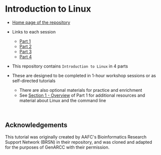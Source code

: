 # Introduction to Linux

- [Home page of the repository](../README.md)
- Links to each session
  - [Part 1](/Introduction_to_Linux/Intro_Linux_1.md)
  - [Part 2](/Introduction_to_Linux/Intro_Linux_2.md)
  - [Part 3](/Introduction_to_Linux/Intro_Linux_3.md)
  - [Part 4](/Introduction_to_Linux/Intro_Linux_4.md)

- This repository contains `Introduction to Linux` in 4 parts
- These are designed to be completed in 1-hour workshop sessions or as self-directed tutorials
  - There are also optional materials for practice and enrichment
  - See [Section 1 - Overview](/Introduction_to_Linux/Intro_Linux_1.md#1-overview) of Part 1 for additional resources and material about Linux and the command line

<br>

## Acknowledgements 

This tutorial was originally created by AAFC's Bioinformatics Research Support Network (BRSN) in their repository,
and was cloned and adapted for the purposes of GenARCC with their permission.

<br>


